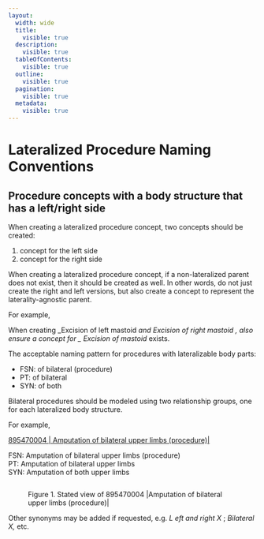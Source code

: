 ```yaml
---
layout:
  width: wide
  title:
    visible: true
  description:
    visible: true
  tableOfContents:
    visible: true
  outline:
    visible: true
  pagination:
    visible: true
  metadata:
    visible: true
---
```


# Lateralized Procedure Naming Conventions

## Procedure concepts with a body structure that has a left/right side

When creating a lateralized procedure concept, two concepts should be created:

1. concept for the left side
2. concept for the right side

When creating a lateralized procedure concept, if a non-lateralized parent does not exist, then it should be created as well. In other words, do not just create the right and left versions, but also create a concept to represent the laterality-agnostic parent.

For example,

When creating \_Excision of left mastoid _and Excision of right mastoid , also ensure a concept for \_ Excision of mastoid_ exists.

The acceptable naming pattern for procedures with lateralizable body parts:

* FSN: of bilateral (procedure)
* PT: of bilateral
* SYN: of both

Bilateral procedures should be modeled using two relationship groups, one for each lateralized body structure.

For example,

[895470004 | Amputation of bilateral upper limbs (procedure)|](http://snomed.info/id/895470004)

FSN: Amputation of bilateral upper limbs (procedure)\
PT: Amputation of bilateral upper limbs\
SYN: Amputation of both upper limbs

<figure><img src="../../../../../authoring/procedure/images/174691336.png" alt=""><figcaption><p>Figure 1. Stated view of 895470004 |Amputation of bilateral upper limbs (procedure)|</p></figcaption></figure>

Other synonyms may be added if requested, e.g. _L_ _eft and right_ _X_ ; _Bilateral X,_ etc.
